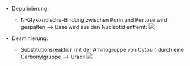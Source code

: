 - Depurinierung:
	- N-Glykosidische-Bindung zwischen Purin und Pentose wird gespalten --> Base wird aus den Nucleotid entfernt:
![](Pasted%20image%2020231216145540.png)

- Deaminierung:
	- Substitutionsreaktion mit der Aminogruppe von Cytosin durch eine Carbonylgruppe --> Uracil 
![](Pasted%20image%2020231216145705.png)
